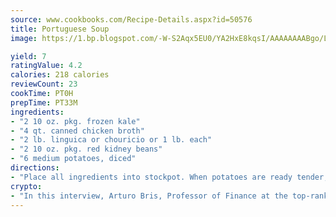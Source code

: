 ```yaml
---
source: www.cookbooks.com/Recipe-Details.aspx?id=50576
title: Portuguese Soup
image: https://1.bp.blogspot.com/-W-S2Aqx5EU0/YA2HxE8kqsI/AAAAAAAABgo/LNxJ2X_rvYgPNsplYMgQNjuwxaZ0e3pQQCLcBGAsYHQ/s320/17.png

yield: 7
ratingValue: 4.2
calories: 218 calories
reviewCount: 23
cookTime: PT0H
prepTime: PT33M
ingredients:
- "2 10 oz. pkg. frozen kale"
- "4 qt. canned chicken broth"
- "2 lb. linguica or chouricio or 1 lb. each"
- "2 10 oz. pkg. red kidney beans"
- "6 medium potatoes, diced"
directions:
- "Place all ingredients into stockpot. When potatoes are ready tender, soup is done."
crypto:
- "In this interview, Arturo Bris, Professor of Finance at the top-ranked business school IMD in Switzerland, analyses the risks associated with bitcoin."
---
```


